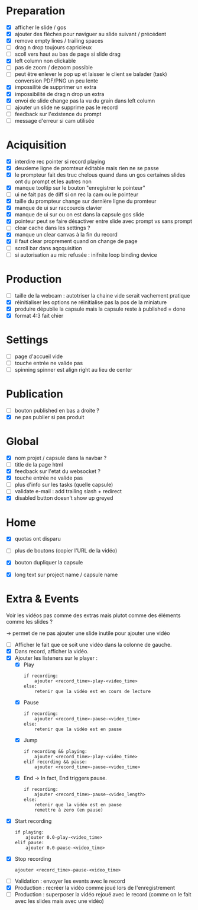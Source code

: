 
# Preparation
 - [x] afficher le slide / gos
 - [x] ajouter des flèches pour naviguer au slide suivant / précédent
 - [x] remove empty lines / trailing spaces
 - [ ] drag n drop toujours capricieux
 - [ ] scoll vers haut au bas de page si slide drag
 - [x] left column non clickable
 - [ ] pas de zoom / dezoom possible
 - [ ] peut être enlever le pop up et laisser le client se balader (task) conversion PDF/PNG un peu lente
 - [x] impossilité de supprimer un extra
 - [x] impossibilité de drag n drop un extra
 - [x] envoi de slide change pas la vu du grain dans left column
 - [ ] ajouter un slide ne supprime pas le record
 - [ ] feedback sur l'existence du prompt
 - [ ] message d'erreur si cam utilisée

# Aciquisition
 - [x] interdire rec pointer si record playing
 - [x] deuxieme ligne de promteur éditable mais rien ne se passe
 - [x] le prompteur fait des truc chelous quand dans un gos certaines slides ont du prompt et les autres non
 - [x] manque tooltip sur le bouton "enregistrer le pointeur"
 - [ ] ui ne fait pas de diff si on rec la cam ou le pointeur
 - [x] taille du prompteur change sur dernière ligne du promteur
 - [x] manque de ui sur raccourcis clavier
 - [x] manque de ui sur ou on est dans la capsule gos slide
 - [x] pointeur peut se faire désactiver entre slide avec prompt vs sans prompt
 - [ ] clear cache dans les settings ?
 - [x] manque un clear canvas à la fin du record
 - [X] il faut clear proprement quand on change de page
 - [ ] scroll bar dans aqcquisition
 - [ ] si autorisation au mic refusée : inifnite loop binding device

# Production
 - [ ] taille de la webcam : autotriser la chaine vide serait vachement pratique
 - [x] réinitialiser les options ne réinitialise pas la pos de la miniature
 - [x] produire dépublie la capsule mais la capsule reste à published = done
 - [x] format 4:3 fait chier

# Settings
 - [ ] page d'accueil vide
 - [ ] touche entrée ne valide pas
 - [ ] spinning spinner est align right au lieu de center

# Publication
 - [ ] bouton published en bas a droite ?
 - [x] ne pas publier si pas produit

# Global
 - [x] nom projet / capsule dans la navbar ?
 - [ ] title de la page html
 - [x] feedback sur l'etat du websocket ?
 - [x] touche entrée ne valide pas
 - [ ] plus d'info sur les tasks (quelle capsule)
 - [ ] validate e-mail : add trailing slash + redirect
 - [x] disabled button doesn't show up greyed

# Home
 - [x] quotas ont disparu
 - [ ] plus de boutons (copier l'URL de la vidéo)
 - [x] bouton dupliquer la capsule
 - [x] long text sur project name / capsule name


# Extra & Events
Voir les vidéos pas comme des extras mais plutot comme des éléments comme les slides ?

 -> permet de ne pas ajouter une slide inutile pour ajouter une vidéo

 - [ ] Afficher le fait que ce soit une vidéo dans la colonne de gauche.
 - [x] Dans record, afficher la vidéo.
 - [x] Ajouter les listeners sur le player :
    - [x] Play
        ```
        if recording:
            ajouter <record_time>-play-<video_time>
        else:
            retenir que la vidéo est en cours de lecture
        ```
    - [x] Pause
        ```
        if recording:
            ajouter <record_time>-pause-<video_time>
        else:
            retenir que la vidéo est en pause
        ```
    - [x] Jump
        ```
        if recording && playing:
            ajouter <record_time>-play-<video_time>
        elif recording && pause:
            ajouter <record_time>-pause-<video_time>
        ```
    - [x] End -> In fact, End triggers pause.
        ```
        if recording:
            ajouter <record_time>-pause-<video_length>
        else:
            retenir que la vidéo est en pause
            remettre à zero (en pause)
        ```
 - [x] Start recording
    ```
    if playing:
        ajouter 0.0-play-<video_time>
    elif pause:
        ajouter 0.0-pause-<video_time>
    ```
 - [x] Stop recording
    ```
    ajouter <record_time>-pause-<video_time>
    ```
 - [ ] Validation : envoyer les events avec le record
 - [x] Production : recréer la vidéo comme joué lors de l'enregistrement
 - [ ] Production : superposer la vidéo rejoué avec le record (comme on le fait avec les slides mais avec une vidéo)

